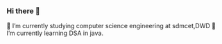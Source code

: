 ### Hi there 👋



 🔭 I’m currently studying computer science engineering at sdmcet,DWD
 🌱 I’m currently learning DSA in java.
 

